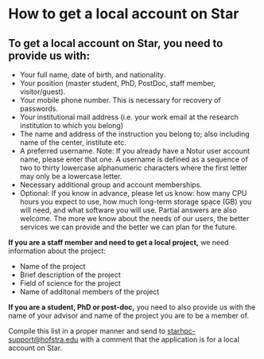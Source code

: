 # How to get a local account on Star

## To get a local account on Star, you need to provide us with:

-   Your full name, date of birth, and nationality.
-   Your position (master student, PhD, PostDoc, staff member,
    visitor/guest).
-   Your mobile phone number. This is necessary for recovery of
    passwords.
-   Your institutional mail address (i.e. your work email at the
    research institution to which you belong)
-   The name and address of the instruction you belong to; also
    including name of the center, institute etc.
-   A preferred username. Note: If you already have a Notur user account
    name, please enter that one. A username is defined as a sequence of
    two to thirty lowercase alphanumeric characters where the first
    letter may only be a lowercase letter.
-   Necessary additional group and account memberships.
-   Optional: If you know in advance, please let us know: how many CPU
    hours you expect to use, how much long-term storage space (GB) you
    will need, and what software you will use. Partial answers are also
    welcome. The more we know about the needs of our users, the better
    services we can provide and the better we can plan for the future.

**If you are a staff member and need to get a local project,** we need information about the project:  
-   Name of the project
-   Brief description of the project
-   Field of science for the project
-   Name of additonal members of the project

**If you are a student, PhD or post-doc,** you need to also provide us
with the name of your advisor and name of the project you are to be a
member of.

Compile this list in a proper manner and send to <starhpc-support@hofstra.edu>
with a comment that the application is for a local account on Star.
